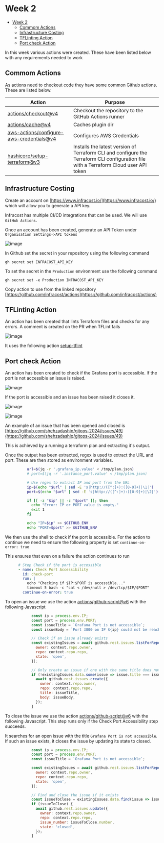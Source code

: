 # Week 2

- [Week 2](#week-2)
  - [Commom Actions](#commom-actions)
  - [Infrastructure Costing](#infrastructure-costing)
  - [TFLinting Action](#tflinting-action)
  - [Port check Action](#port-check-action)

In this week various actions were created. These have been listed below with any requirements needed to work

## Commom Actions

As actions need to checkout code they have some common Github actions. These are listed below.

| Action    | Purpose |
| -------- | ------- |
| [actions/checkout@v4](https://github.com/actions/checkout) | Checkout the repository to the GitHub Actions runner    |
| [actions/cache@v4](https://github.com/actions/cache) | Caches plugin dir |
| [aws-actions/configure-aws-credentials@v4](https://github.com/aws-actions/configure-aws-credentials) | Configures AWS Credentials |
| [hashicorp/setup-terraform@v3](https://github.com/hashicorp/setup-terraform) | Installs the latest version of Terraform CLI and configure the Terraform CLI configuration file with a Terraform Cloud user API token |

## Infrastructure Costing

Create an account on [https://www.infracost.io/](https://www.infracost.io/) which will allow you to generate a API key.

Infracost has multiple CI/CD integrations that can be used. We will use `GitHub Actions`.

Once an account has been created, generate an API Token under `Organisation Settings->API tokens`

![image](https://github.com/user-attachments/assets/f5c5d87b-e007-47c6-8c11-c476a1002c95)

In Github set the secret in your repository using the following command

`gh secret set INFRACOST_API_KEY`

To set the secret in the `Production` environment use the following command

`gh secret set -e Production INFRACOST_API_KEY`

Copy action to use from the linked repository [https://github.com/infracost/actions](https://github.com/infracost/actions)

## TFLinting Action

An action has been created that lints Terraform files and checks for any errors. A comment is created on the PR when TFLint fails

![image](https://github.com/user-attachments/assets/ee30688c-569f-4557-8dd5-5ac75d415763)

It uses the following action [setup-tflint](https://github.com/terraform-linters/setup-tflint)

## Port check Action

An action has been created to check if the Grafana port is accessible. If the port is not accessible an issue is raised.

![image](https://github.com/user-attachments/assets/be209967-6320-4b17-8929-241e85680065)

If the port is accessible and an issue has been raised it closes it.

![image](https://github.com/user-attachments/assets/28cc1314-ac9b-47bf-90da-3df627d7106a)

![image](https://github.com/user-attachments/assets/b0dbc3b6-0b93-4d5c-adb5-dffdab752707)

An example of an issue that has been opened and closed is [https://github.com/shehzadashiq/gitops-2024/issues/49](https://github.com/shehzadashiq/gitops-2024/issues/49)

This is achieved by a running a terraform plan and extracting it's output.

Once the output has been extracted, regex is used to extract the URL and port. These are then stored as environment variables.

```bash
          url=$(jq -r '.grafana_ip.value' < /tmp/plan.json)
          # port=$(jq -r '.instance_port.value' < /tmp/plan.json)

          # Use regex to extract IP and port from the URL
          ip=$(echo "$url" | sed -E 's|http://([^:]+):([0-9]+)|\1|')
          port=$(echo "$url" | sed -E 's|http://([^:]+):([0-9]+)|\2|')

          if [[ -z "$ip" || -z "$port" ]]; then
            echo "Error: IP or PORT value is empty."
            exit 1
          fi

          echo "IP=$ip" >> $GITHUB_ENV
          echo "PORT=$port" >> $GITHUB_ENV
```

We then use the shell to check if the port is accessible. For the action to continue we need to ensure the following property is set `continue-on-error: true`

This ensures that even on a failure the action continues to run

```yaml
      # Step Check if the port is accessible
      - name: Check Port Accessibility
        id: check-port
        run: |
          echo "Checking if $IP:$PORT is accessible..."
          timeout 5 bash -c "cat < /dev/null > /dev/tcp/$IP/$PORT"
        continue-on-error: true
```

To open an issue we use the action [actions/github-script@v6](https://github.com/actions/github-script) with the following Javascript

```js
            const ip = process.env.IP;
            const port = process.env.PORT;
            const issueTitle = `Grafana Port is not accessible`;
            const issueBody = `Port 3000 on IP ${ip} could not be reached. Please investigate the issue.`;

            // Check if an issue already exists
            const existingIssues = await github.rest.issues.listForRepo({
              owner: context.repo.owner,
              repo: context.repo.repo,
              state: 'open',
            });

            // Only create an issue if one with the same title does not exist
            if (!existingIssues.data.some(issue => issue.title === issueTitle)) {
              await github.rest.issues.create({
                owner: context.repo.owner,
                repo: context.repo.repo,
                title: issueTitle,
                body: issueBody,
              });
            }
```

To close the issue we use the action [actions/github-script@v6](https://github.com/actions/github-script) with the following Javascript. This step runs only if the Check Port Accessibility step succeeds.

It searches for an open issue with the title `Grafana Port is not accessible`. If such an issue exists, it closes the issue by updating its state to closed.

```js
            const ip = process.env.IP;
            const port = process.env.PORT;
            const issueTitle = `Grafana Port is not accessible`;

            const existingIssues = await github.rest.issues.listForRepo({
              owner: context.repo.owner,
              repo: context.repo.repo,
              state: 'open',
            });

            // Find and close the issue if it exists
            const issueToClose = existingIssues.data.find(issue => issue.title === issueTitle);
            if (issueToClose) {
              await github.rest.issues.update({
                owner: context.repo.owner,
                repo: context.repo.repo,
                issue_number: issueToClose.number,
                state: 'closed',
              });
            }
```

